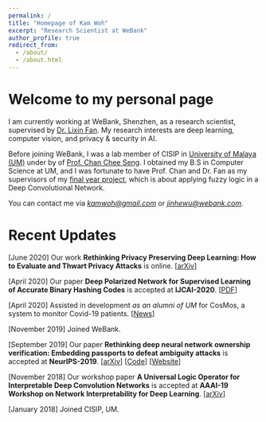 ```yaml
---
permalink: /
title: "Homepage of Kam Woh"
excerpt: "Research Scientist at WeBank"
author_profile: true
redirect_from: 
  - /about/
  - /about.html
---
```


Welcome to my personal page
======
I am currently working at WeBank, Shenzhen, as a research scientist, supervised by [Dr. Lixin Fan](https://www.linkedin.com/in/lixin-fan-9278406/). My research interests are deep learning, computer vision, and privacy & security in AI.

Before joining WeBank, I was a lab member of CISIP in [University of Malaya (UM)](https://um.edu.my/) under by of [Prof. Chan Chee Seng](http://cs-chan.com/). I obtained my B.S in Computer Science at UM, and I was fortunate to have Prof. Chan and Dr. Fan as my supervisors of my [final year project](https://arxiv.org/abs/1901.08551), which is about applying fuzzy logic in a Deep Convolutional Network.

You can contact me via *kamwoh@gmail.com* or *jinhewu@webank.com*.

Recent Updates
======
[June 2020] Our work **Rethinking Privacy Preserving Deep Learning: How to Evaluate and Thwart Privacy Attacks** is online. \[[arXiv](https://arxiv.org/abs/2006.11601)\]

[April 2020] Our paper **Deep Polarized Network for Supervised Learning of Accurate Binary Hashing Codes** is accepted at **IJCAI-2020**. \[[PDF](https://www.ijcai.org/Proceedings/2020/0115.pdf)\]

[April 2020] Assisted in development *as an alumni of UM* for CosMos, a system to monitor Covid-19 patients. \[[News](https://www.thestar.com.my/news/nation/2020/04/24/cosmos-um-develops-app-to-monitor-suspected-covid-19-patients)\]

[November 2019] Joined WeBank.

[September 2019] Our paper **Rethinking deep neural network ownership verification: Embedding passports to defeat ambiguity attacks** is accepted at **NeurIPS-2019**. \[[arXiv](https://arxiv.org/abs/1909.07830)\] \[[Code](https://github.com/kamwoh/DeepIPR)\] \[[Website](https://kamwoh.github.io/DeepIPR/)\]

[November 2018] Our workshop paper **A Universal Logic Operator for Interpretable Deep Convolution Networks** is accepted at **AAAI-19 Workshop on Network Interpretability for Deep Learning**. \[[arXiv](https://arxiv.org/abs/1901.08551)\]

[January 2018] Joined CISIP, UM.